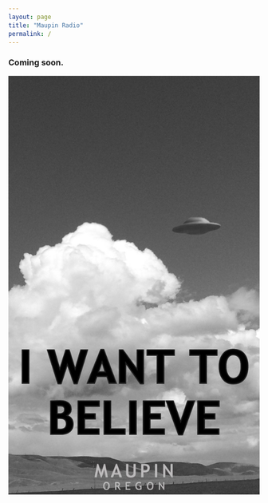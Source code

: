 ```yaml
---
layout: page
title: "Maupin Radio"
permalink: /
---
```



### Coming soon.


![Image](./images/IWTB-MO_BLACKANDWHITE.jpg)